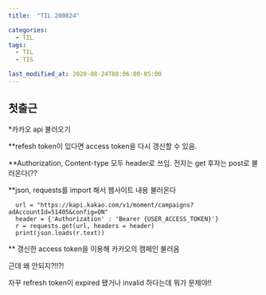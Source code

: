 ```yaml
---
title:  "TIL 200824"

categories:
  - TIL
tags:
  - TIL
  - TIS

last_modified_at: 2020-08-24T08:06:00-05:00
---
```


## 첫출근

*카카오 api 불러오기

**refesh token이 있다면 access token을 다시 갱신할 수 있음.

**Authorization, Content-type 모두 header로 쓰임. 전자는 get 후자는 post로 불러온다(??

**json, requests를 import 해서 웹사이트 내용 불러온다

      url = "https://kapi.kakao.com/v1/moment/campaigns?adAccountId=51405&config=ON"
      header = {'Authorization' : 'Bearer {USER_ACCESS_TOKEN}'}
      r = requests.get(url, headers = header)
      print(json.loads(r.text))


** 갱신한 access token을 이용해 카카오의 캠페인 불러옴

근데 왜 안되지?!!?!

자꾸 refresh token이 expired 됐거나 invalid 하다는데 뭐가 문제야!!
